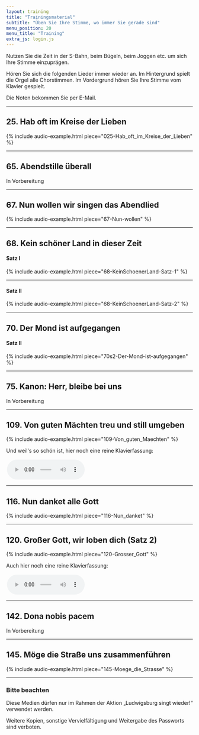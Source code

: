 ```yaml
---
layout: training
title: "Trainingsmaterial"
subtitle: "Üben Sie Ihre Stimme, wo immer Sie gerade sind"
menu_position: 20
menu_title: "Training"
extra_js: login.js
---
```


Nutzen Sie die Zeit in der S-Bahn, beim Bügeln, beim Joggen etc. um sich Ihre Stimme
einzuprägen.

Hören Sie sich die folgenden Lieder immer wieder an. Im Hintergrund spielt die Orgel alle Chorstimmen.
Im Vordergrund hören Sie Ihre Stimme vom Klavier gespielt.

Die Noten bekommen Sie per E-Mail.

---
## 25.  Hab oft im Kreise der Lieben
{% include audio-example.html piece="025-Hab_oft_im_Kreise_der_Lieben" %}

---
## 65. Abendstille überall

<p>In Vorbereitung</p>

---
## 67.  Nun wollen wir singen das Abendlied
{% include audio-example.html piece="67-Nun-wollen" %}

---
## 68. Kein schöner Land in dieser Zeit

#### Satz I
{% include audio-example.html piece="68-KeinSchoenerLand-Satz-1" %}

---
#### Satz II
{% include audio-example.html piece="68-KeinSchoenerLand-Satz-2" %}

---
## 70. Der Mond ist aufgegangen 
#### Satz II

{% include audio-example.html piece="70s2-Der-Mond-ist-aufgegangen" %}

---
## 75.  Kanon: Herr, bleibe bei uns

<p>In Vorbereitung</p>

---
## 109. Von guten Mächten treu und still umgeben

{% include audio-example.html piece="109-Von_guten_Maechten" %}
<p>
Und weil's so schön ist, hier noch eine reine Klavierfassung:
</p>
<p>
<audio controls style="max-width: 15em;padding: 2px;">
        <source src="{% link assets/audio/109-Von_guten_Maechten-piano.mp3 %}" type="audio/mpeg">
</audio>
</p>

---
## 116. Nun danket alle Gott

{% include audio-example.html piece="116-Nun_danket" %}

---
## 120. Großer Gott, wir loben dich (Satz 2)

{% include audio-example.html piece="120-Grosser_Gott" %}

<p>
Auch hier noch eine reine Klavierfassung:
</p>
<p>
<audio controls style="max-width: 15em;padding: 2px;">
        <source src="{% link assets/audio/120-Grosser_Gott-piano.mp3 %}" type="audio/mpeg">
</audio>
</p>

---
## 142. Dona nobis pacem

<p>In Vorbereitung</p>

---
## 145.  Möge die Straße uns zusammenführen

{% include audio-example.html piece="145-Moege_die_Strasse" %}

---

### Bitte beachten

Diese Medien dürfen nur im Rahmen der Aktion
„Ludwigsburg singt wieder!“
verwendet werden.

Weitere Kopien, sonstige Vervielfältigung und Weitergabe des Passworts sind verboten.

